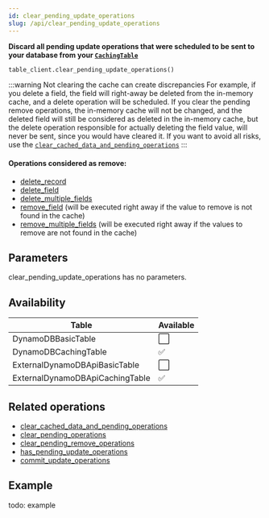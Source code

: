 ```yaml
---
id: clear_pending_update_operations
slug: /api/clear_pending_update_operations
---
```


**Discard all pending update operations that were scheduled to be sent to your database from your 
[```CachingTable```](../caching_table/introduction.md)**

```python
table_client.clear_pending_update_operations()
```

:::warning Not clearing the cache can create discrepancies
For example, if you delete a field, the field will right-away be deleted from the in-memory cache, and a delete 
operation will be scheduled. If you clear the pending remove operations, the in-memory cache will not be changed,
and the deleted field will still be considered as deleted in the in-memory cache, but the delete operation responsible
for actually deleting the field value, will never be sent, since you would have cleared it. If you want to avoid all
risks, use the [```clear_cached_data_and_pending_operations```](../api/clear_cached_data_and_pending_operations)
:::

#### Operations considered as remove:  
- [delete_record](../api/delete_record.md)
- [delete_field](../api/delete_field.md)
- [delete_multiple_fields](../api/delete_multiple_fields.md)
- [remove_field](../api/remove_field.md) (will be executed right away if the value to remove is not found in the cache)
- [remove_multiple_fields](../api/remove_multiple_fields.md) (will be executed right away if the values to remove are not found in the cache)

## Parameters

clear_pending_update_operations has no parameters.
 
## Availability

| Table | Available |
| ----- | :-------- |
| DynamoDBBasicTable | ⬜
| DynamoDBCachingTable | ✅
| ExternalDynamoDBApiBasicTable | ⬜
| ExternalDynamoDBApiCachingTable | ✅

## Related operations
- [clear_cached_data_and_pending_operations](../api/clear_cached_data_and_pending_operations.md)
- [clear_pending_operations](../api/commit_remove_operations.md)
- [clear_pending_remove_operations](../api/commit_remove_operations.md)
- [has_pending_update_operations](../api/commit_remove_operations.md)
- [commit_update_operations](../api/commit_remove_operations.md)


## Example
todo: example


